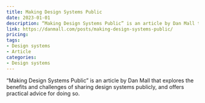 ```yaml
---
title: Making Design Systems Public
date: 2023-01-01
description: “Making Design Systems Public” is an article by Dan Mall that explores the benefits and challenges of sharing design systems publicly, and offers practical advice for doing so.
link: https://danmall.com/posts/making-design-systems-public/
pricing: 
tags: 
- Design systems
- Article
categories: 
- Design systems 
---
```


“Making Design Systems Public” is an article by Dan Mall that explores the benefits and challenges of sharing design systems publicly, and offers practical advice for doing so.